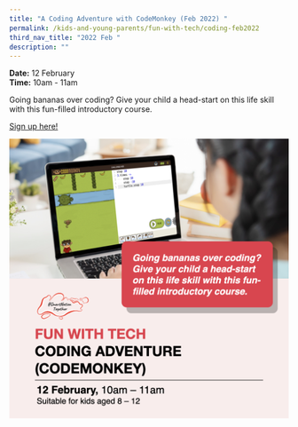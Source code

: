 ```yaml
---
title: "A Coding Adventure with CodeMonkey (Feb 2022) "
permalink: /kids-and-young-parents/fun-with-tech/coding-feb2022
third_nav_title: "2022 Feb "
description: ""
---
```







**Date:** 12 February
<br> **Time:** 10am - 11am

Going bananas over coding? Give your child a head-start on this life skill with this fun-filled introductory course. 

[Sign up here! ](https://go.gov.sg/kypcodemonkey-feb22)

![Kids Coding Workshop in February](/images/KidsCoding.png)